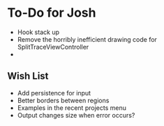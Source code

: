 #  To-Do for Josh

* Hook stack up
* Remove the horribly inefficient drawing code for SplitTraceViewController
* 


## Wish List
* Add persistence for input
* Better borders between regions
* Examples in the recent projects menu
* Output changes size when error occurs?

